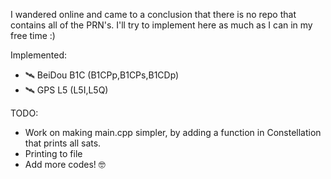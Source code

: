 I wandered online and came to a conclusion that there is no repo that contains all of the PRN's.
I'll try to implement here as much as I can in my free time :)

Implemented:
- 🛰️ BeiDou B1C (B1CPp,B1CPs,B1CDp)
- 🛰️ GPS L5 (L5I,L5Q)

TODO:
- Work on making main.cpp simpler, by adding a function in Constellation that prints all sats.
- Printing to file
- Add more codes! 🤓
